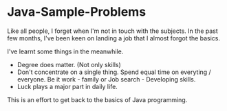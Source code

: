 # Java-Sample-Problems

Like all people, I forget when I'm not in touch with the subjects. In the past few months, I've been keen on landing a job that I almost forgot the basics.

I've learnt some things in the meanwhile.
- Degree does matter. (Not only skills)
- Don't concentrate on a single thing. Spend equal time on everyting / everyone. Be it work - family or Job search - Developing skills.
- Luck plays a major part in daily life.

This is an effort to get back to the basics of Java programming.
